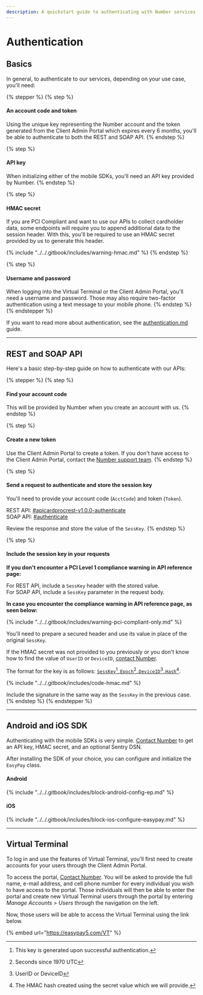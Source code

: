 ```yaml
---
description: A quickstart guide to authenticating with Number services
---
```


# Authentication

## Basics

In general, to authenticate to our services, depending on your use case, you'll need:

{% stepper %}
{% step %}
#### An account code and token

Using the unique key representing the Number account and the token generated from the Client Admin Portal which expires every 6 months, you'll be able to authenticate to both the REST and SOAP API.&#x20;
{% endstep %}

{% step %}
#### API key

When initializing either of the mobile SDKs, you'll need an API key provided by Number.&#x20;
{% endstep %}

{% step %}
#### HMAC secret

If you are PCI Compliant and want to use our APIs to collect cardholder data, some endpoints will require you to append additional data to the session header. With this, you'll be required to use an HMAC secret provided by us to generate this header.

{% include "../../.gitbook/includes/warning-hmac.md" %}
{% endstep %}

{% step %}
#### Username and password

When logging into the Virtual Terminal or the Client Admin Portal, you'll need a username and password. Those may also require two-factor authentication using a text message to your mobile phone.
{% endstep %}
{% endstepper %}

If you want to read more about authentication, see the [authentication.md](../getting-started/basics/authentication.md "mention") guide.



***



## REST and SOAP API

Here's a basic step-by-step guide on how to authenticate with our APIs:

{% stepper %}
{% step %}
#### Find your account code

This will be provided by Number when you create an account with us.
{% endstep %}

{% step %}
#### Create a new token

Use the Client Admin Portal to create a token. If you don't have access to the Client Admin Portal, contact the [Number support team](https://number-development-portal.gitbook.io/number-development-portal/kmuHipzA8ZCcM2LLePFe/help/customer-support).
{% endstep %}

{% step %}
#### Send a request to authenticate and store the session key

You'll need to provide your account code (`AcctCode`) and token (`Token`).

REST API: [#apicardprocrest-v1.0.0-authenticate](../../api-reference/rest-api/authentication.md#apicardprocrest-v1.0.0-authenticate "mention")\
SOAP API: [#authenticate](../../api-reference/soap-api/authentication.md#authenticate "mention")

Review the response and store the value of the `SessKey`.
{% endstep %}

{% step %}
#### Include the session key in your requests

**If you don't encounter a PCI Level 1 compliance warning in API reference page:**

For REST API, include a `SessKey` header with the stored value.\
For SOAP API, include a `SessKey` parameter in the request body.

**In case you encounter the compliance warning in API reference page, as seen below:**

{% include "../../.gitbook/includes/warning-pci-compliant-only.md" %}

You'll need to prepare a secured header and use its value in place of the original `SessKey`.&#x20;

If the HMAC secret was not provided to you previously or you don't know how to find the value of `UserID` or `DeviceID`, [contact Number](../../help/customer-support/).&#x20;

The format for the key is as follows: [`SessKey`](#user-content-fn-1)[^1]\_[`Epoch`](#user-content-fn-2)[^2]\_[`DeviceID`](#user-content-fn-3)[^3]\_[`Hash`](#user-content-fn-4)[^4].

{% include "../../.gitbook/includes/code-hmac.md" %}

Include the signature in the same way as the `SessKey` in the previous case.
{% endstep %}
{% endstepper %}



***



## Android and iOS SDK

Authenticating with the mobile SDKs is very simple. [Contact Number](../../help/customer-support/) to get an API key, HMAC secret, and an optional Sentry DSN.&#x20;

After installing the SDK of your choice, you can configure and initialize the `EasyPay` class.

#### Android

{% include "../../.gitbook/includes/block-android-config-ep.md" %}

#### iOS

{% include "../../.gitbook/includes/block-ios-configure-easypay.md" %}



***



## Virtual Terminal

To log in and use the features of Virtual Terminal, you'll first need to create accounts for your users through the Client Admin Portal.&#x20;

To access the portal, [Contact Number](../../help/customer-support/). You will be asked to provide the full name, e-mail address, and cell phone number for every individual you wish to have access to the portal. Those individuals will then be able to enter the portal and create new Virtual Terminal users through the portal by entering _Manage Accounts_ > _Users_ through the navigation on the left.

Now, those users will be able to access the Virtual Terminal using the link below.

{% embed url="https://easypay5.com/VT" %}





[^1]: This key is generated upon successful authentication.

[^2]: Seconds since 1970 UTC

[^3]: UserID or DeviceID

[^4]: The HMAC hash created using the secret value which we will provide.
